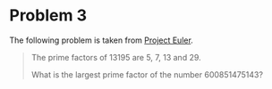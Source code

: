 # Problem 3

The following problem is taken from [Project Euler](https://projecteuler.net/problem=3).

> The prime factors of 13195 are 5, 7, 13 and 29.
>
> What is the largest prime factor of the number 600851475143?